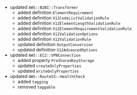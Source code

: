 - updated `AWS::B2BI::Transformer`
  - added definition `ElementRequirement`
  - added definition `X12CodeListValidationRule`
  - added definition `X12ElementLengthValidationRule`
  - added definition `X12ElementRequirementValidationRule`
  - added definition `X12ValidationOptions`
  - added definition `X12ValidationRule`
  - updated definition `OutputConversion`
  - updated definition `X12AdvancedOptions`
- updated `AWS::EC2::VPNConnection`
  - added property `PreSharedKeyStorage`
  - updated `createOnlyProperties`
  - updated `writeOnlyProperties`
- updated `AWS::Route53::HealthCheck`
  - added `tagging`
  - removed `taggable`
